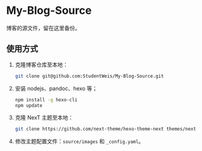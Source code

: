 # My-Blog-Source

博客的源文件，留在这里备份。

## 使用方式

1. 克隆博客仓库至本地：

    ```sh
    git clone git@github.com:StudentWeis/My-Blog-Source.git
    ```

2. 安装 nodejs、pandoc、hexo 等；

    ```sh
    npm install -g hexo-cli
    npm update
    ```

3. 克隆 NexT 主题至本地：

    ```sh
    git clone https://github.com/next-theme/hexo-theme-next themes/next
    ```

4. 修改主题配置文件：`source/images` 和 `_config.yaml`。
